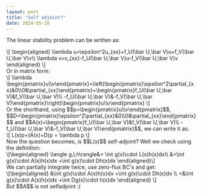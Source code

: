 ```yaml
---
layout: post
title: "Self adjoint?"
date: 2024-05-10
---
```

The linear stability problem can be written as:
<div>\[
\begin{aligned}
\lambda u=\epsilon^2u_{xx}+f_U(\bar U,\bar V)u+f_V(\bar U,\bar V)v\\
\lambda v=v_{xx}-f_U(\bar U,\bar V)u-f_V(\bar U,\bar V)v
\end{aligned}
\]</div>
Or in matrix form:
<div>\[
\lambda \begin{pmatrix}u\\v\end{pmatrix}=\left(\begin{pmatrix}\epsilon^2\partial_{xx}&0\\0&\partial_{xx}\end{pmatrix}+\begin{pmatrix}f_U(\bar U,\bar V)&f_V(\bar U,\bar V)\\ -f_U(\bar U,\bar V)&-f_V(\bar U,\bar V)\end{pmatrix}\right)\begin{pmatrix}u\\v\end{pmatrix}
\]</div>
Or the shorthand, using $$p=\begin{pmatrix}u\\v\end{pmatrix}$$, $$D=\begin{pmatrix}\epsilon^2\partial_{xx}&0\\0&\partial_{xx}\end{pmatrix}$$ and $$A(x)=\begin{pmatrix}f_U(\bar U,\bar V)&f_V(\bar U,\bar V)\\ -f_U(\bar U,\bar V)&-f_V(\bar U,\bar V)\end{pmatrix}$$, we can write it as:
<div>\[
L(x)p=(A(x)+D)p = \lambda p
\]</div>
Now the question becomes, is $$L(x)$$ self-adjoint? Well we check using the definition:
<div>\[\begin{aligned}
\langle g,Lh\rangle&=
\int g(x)\cdot L(x)h(x)dx\\
&=\int g(x)\cdot A(x)h(x)dx +\int g(x)\cdot Dh(x)dx 
\end{aligned}\]</div>
We can partially integrate twice, use zero-flux BC's and get:
<div>\[\begin{aligned}
&\int g(x)\cdot A(x)h(x)dx +\int g(x)\cdot Dh(x)dx \\
=&\int g(x)\cdot A(x)h(x)dx +\int Dg(x)\cdot h(x)dx
\end{aligned}
\]</div>
But $$A$$ is not selfadjoint :(

